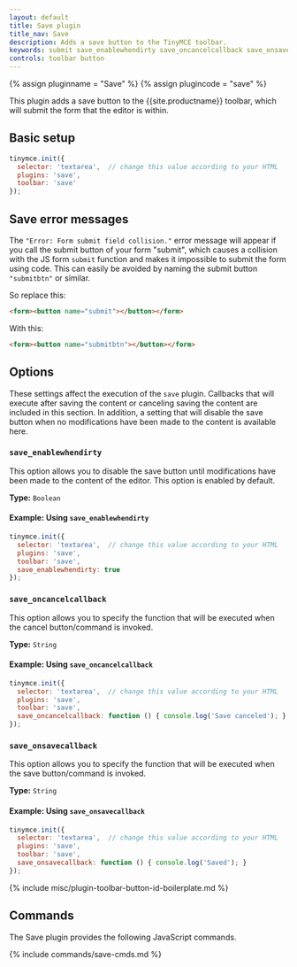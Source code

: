 ```yaml
---
layout: default
title: Save plugin
title_nav: Save
description: Adds a save button to the TinyMCE toolbar.
keywords: submit save_enablewhendirty save_oncancelcallback save_onsavecallback
controls: toolbar button
---
```


{% assign pluginname = "Save" %}
{% assign plugincode = "save" %}

This plugin adds a save button to the {{site.productname}} toolbar, which will submit the form that the editor is within.

## Basic setup

```js
tinymce.init({
  selector: 'textarea',  // change this value according to your HTML
  plugins: 'save',
  toolbar: 'save'
});
```

## Save error messages

The `"Error: Form submit field collision."` error message will appear if you call the submit button of your form "submit", which causes a collision with the JS form `submit` function and makes it impossible to submit the form using code. This can easily be avoided by naming the submit button `"submitbtn"` or similar.

So replace this:

```html
<form><button name="submit"></button></form>
```

With this:

```html
<form><button name="submitbtn"></button></form>
```

## Options

These settings affect the execution of the `save` plugin. Callbacks that will execute after saving the content or canceling saving the content are included in this section. In addition, a setting that will disable the save button when no modifications have been made to the content is available here.

### `save_enablewhendirty`

This option allows you to disable the save button until modifications have been made to the content of the editor. This option is enabled by default.

**Type:** `Boolean`

#### Example: Using `save_enablewhendirty`

```js
tinymce.init({
  selector: 'textarea',  // change this value according to your HTML
  plugins: 'save',
  toolbar: 'save',
  save_enablewhendirty: true
});
```

### `save_oncancelcallback`

This option allows you to specify the function that will be executed when the cancel button/command is invoked.

**Type:** `String`

#### Example: Using `save_oncancelcallback`

```js
tinymce.init({
  selector: 'textarea',  // change this value according to your HTML
  plugins: 'save',
  toolbar: 'save',
  save_oncancelcallback: function () { console.log('Save canceled'); }
});
```

### `save_onsavecallback`

This option allows you to specify the function that will be executed when the save button/command is invoked.

**Type:** `String`

#### Example: Using `save_onsavecallback`

```js
tinymce.init({
  selector: 'textarea',  // change this value according to your HTML
  plugins: 'save',
  toolbar: 'save',
  save_onsavecallback: function () { console.log('Saved'); }
});
```

{% include misc/plugin-toolbar-button-id-boilerplate.md %}

## Commands

The Save plugin provides the following JavaScript commands.

{% include commands/save-cmds.md %}

